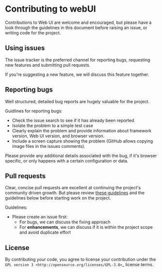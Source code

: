 Contributing to webUI
=====================

Contributions to Web UI are welcome and encouraged, but please have a look through the guidelines in this document before raising an issue, or writing code for the project.


Using issues
------------

The issue tracker is the preferred channel for reporting bugs, requesting new features and submitting pull requests.

If you're suggesting a new feature, we will discuss this feature together.


Reporting bugs
--------------

Well structured, detailed bug reports are hugely valuable for the project.

Guidlines for reporting bugs:

 - Check the issue search to see if it has already been reported
 - Isolate the problem to a simple test case
 - Clearly explain the problem and provide information about framework version, Web UI version, and browser version.
 - Include a screen capture showing the problem (GitHub allows copying image files in the issues comments).

Please provide any additional details associated with the bug, if it's browser specific, or only happens with a certain configuration or data.


Pull requests
-------------

Clear, concise pull requests are excellent at continuing the project's community driven growth. 
But please review [these guidelines](https://github.com/blog/1943-how-to-write-the-perfect-pull-request) and the guidelines below before starting work on the project.

Guidelines:

 - Please create an issue first:
   - For bugs, we can discuss the fixing approach
   - For **enhancements**, we can discuss if it is within the project scope and avoid duplicate effort

License
-------

By contributing your code, you agree to license your contribution under the `GPL version 3 <http://opensource.org/licenses/GPL-3.0>`_ license terms.
